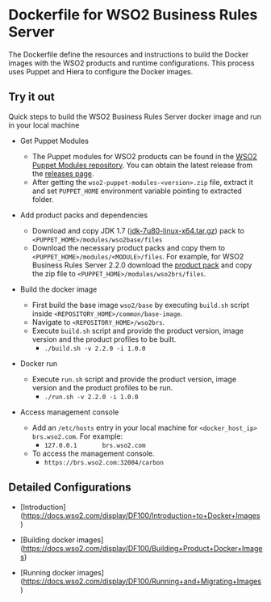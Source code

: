 # Dockerfile for WSO2 Business Rules Server #
The Dockerfile define the resources and instructions to build the Docker images with the WSO2 products and runtime configurations. This process uses Puppet and Hiera to configure the Docker images.

## Try it out
Quick steps to build the WSO2 Business Rules Server docker image and run in your local machine

* Get Puppet Modules
    - The Puppet modules for WSO2 products can be found in the [WSO2 Puppet Modules repository](https://github.com/wso2/puppet-modules). You can obtain the latest release from the [releases page](https://github.com/wso2/puppet-modules/releases).
    - After getting the `wso2-puppet-modules-<version>.zip` file, extract it and set `PUPPET_HOME` environment variable pointing to extracted folder.

* Add product packs and dependencies
    - Download and copy JDK 1.7 ([jdk-7u80-linux-x64.tar.gz](http://www.oracle.com/technetwork/java/javase/downloads/jdk7-downloads-1880260.html)) pack to `<PUPPET_HOME>/modules/wso2base/files`
    - Download the necessary product packs and copy them to `<PUPPET_HOME>/modules/<MODULE>/files`. For example, for WSO2 Business Rules Server 2.2.0 download the [product pack](http://wso2.com/products/business-rules-server/) and copy the zip file to `<PUPPET_HOME>/modules/wso2brs/files`.

* Build the docker image
    - First build the base image `wso2/base` by executing `build.sh` script inside `<REPOSITORY_HOME>/common/base-image`.
    - Navigate to `<REPOSITORY_HOME>/wso2brs`.
    - Execute `build.sh` script and provide the product version, image version and the product profiles to be built.
        + `./build.sh -v 2.2.0 -i 1.0.0`

* Docker run
    - Execute `run.sh` script and provide the product version, image version and the product profiles to be run.
        + `./run.sh -v 2.2.0 -i 1.0.0`

* Access management console
    - Add an `/etc/hosts` entry in your local machine for `<docker_host_ip> brs.wso2.com`. For example:
        + `127.0.0.1       brs.wso2.com`
    -  To access the management console.
        + `https://brs.wso2.com:32004/carbon`

## Detailed Configurations

* [Introduction] (https://docs.wso2.com/display/DF100/Introduction+to+Docker+Images)

* [Building docker images] (https://docs.wso2.com/display/DF100/Building+Product+Docker+Images)

* [Running docker images] (https://docs.wso2.com/display/DF100/Running+and+Migrating+Images)
